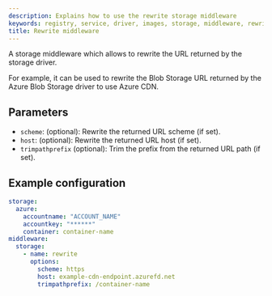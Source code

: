 ```yaml
---
description: Explains how to use the rewrite storage middleware
keywords: registry, service, driver, images, storage, middleware, rewrite
title: Rewrite middleware
---
```


A storage middleware which allows to rewrite the URL returned by the storage driver.

For example, it can be used to rewrite the Blob Storage URL returned by the Azure Blob Storage driver to use Azure CDN.

## Parameters

* `scheme`: (optional): Rewrite the returned URL scheme (if set).
* `host`: (optional): Rewrite the returned URL host (if set).
* `trimpathprefix` (optional): Trim the prefix from the returned URL path (if set).

## Example configuration

```yaml
storage:
  azure:
    accountname: "ACCOUNT_NAME"
    accountkey: "******"
    container: container-name
middleware:
  storage:
    - name: rewrite
      options:
        scheme: https
        host: example-cdn-endpoint.azurefd.net
        trimpathprefix: /container-name
```
